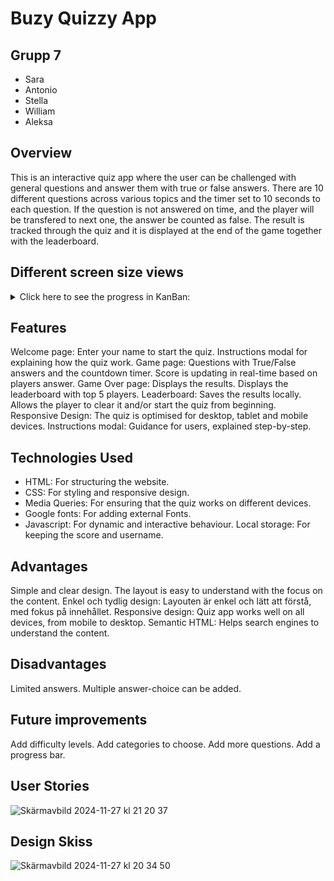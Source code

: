 # Buzy Quizzy App

## Grupp 7
- Sara
- Antonio
- Stella
- William
- Aleksa


## Overview
This is an interactive quiz app where the user can be challenged with general questions and answer them with true or false answers. There are 10 different questions across various topics and the timer set to 10 seconds to each question. If the question is not answered on time, and the player will be transfered to next one, the answer be counted as false. The result is tracked through the quiz and it is displayed at the end of the game together with the leaderboard.

## Different screen size views
<details>
<summary>Click here to see the progress in KanBan:</summary>

### Smartphone view
![smartphone-view](assets/image/smartphone.png)
### Touchpad view
![touchpad-view](assets/image/touchpad.png)
### Desktop view
![desktop-view](assets/image/desktop.png)

</details>

## Features
Welcome page:
Enter your name to start the quiz.
Instructions modal for explaining how the quiz work.
Game page:
Questions with True/False answers and the countdown timer.
Score is updating in real-time based on players answer.
Game Over page:
Displays the results.
Displays the leaderboard with top 5 players.
Leaderboard:
Saves the results locally.
Allows the player to clear it and/or start the quiz from beginning.
Responsive Design:
The quiz is optimised for desktop, tablet and mobile devices.
Instructions modal:
Guidance for users, explained step-by-step.
## Technologies Used
- HTML: For structuring the website.
- CSS: For styling and responsive design.
- Media Queries: For ensuring that the quiz works on different devices.
 - Google fonts: For adding external Fonts.
 - Javascript: For dynamic and interactive behaviour.
Local storage: For keeping the score and username.
## Advantages
Simple and clear design. The layout is easy to understand with the focus on the content.
Enkel och tydlig design: Layouten är enkel och lätt att förstå, med fokus på innehållet.
Responsive design: Quiz app works well on all devices, from mobile to desktop.
Semantic HTML: Helps search engines to understand the content.
## Disadvantages
Limited answers. Multiple answer-choice can be added.
## Future improvements
Add difficulty levels.
Add categories to choose.
Add more questions.
Add a progress bar.

## User Stories
<img width="1698" alt="Skärmavbild 2024-11-27 kl  21 20 37" src="https://github.com/user-attachments/assets/ceccd7c3-5ad1-4e43-bd98-c09784950846">

## Design Skiss
<img width="580" alt="Skärmavbild 2024-11-27 kl  20 34 50" src="https://github.com/user-attachments/assets/2f23f776-a11e-4cd2-8f8b-d20e90e72efd">


